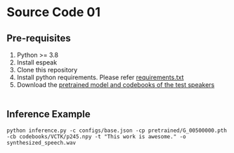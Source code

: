 # Source Code 01


## Pre-requisites
1. Python >= 3.8
1. Install espeak
1. Clone this repository 
1. Install python requirements. Please refer [requirements.txt](requirements.txt)
1. Download the [pretrained model and codebooks of the test speakers](https://drive.google.com/drive/folders/1b9GeuJmVIdW9m-BzwnRqFWdt_YjJ0Ukx?usp=share_link)
<br><br>

## Inference Example
```
python inference.py -c configs/base.json -cp pretrained/G_00500000.pth -cb codebooks/VCTK/p245.npy -t "This work is awesome." -o synthesized_speech.wav 
```
